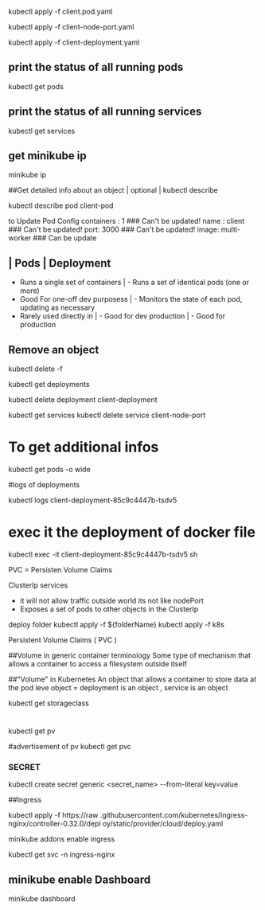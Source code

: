 

kubectl apply -f client.pod.yaml

kubectl apply -f client-node-port.yaml

kubectl apply -f client-deployment.yaml

## print the status of all running pods
kubectl get pods 

## print the status of all running services

kubectl get services

## get minikube ip 
minikube ip


##Get detailed info about an object
                                | optional | 
kubectl describe <object type>  <object name>

kubectl describe pod client-pod

to Update Pod Config 
containers : 1  ### Can't be updated!
name : client ### Can't be updated!
port: 3000 ### Can't be updated!
image: multi-worker  ### Can be update

 | Pods                             |  Deployment
-------------------------------------------------
- Runs a single set of containers   | - Runs a set of identical pods (one or more)
- Good For one-off dev purposess    | - Monitors the state of each pod, updating as necessary
- Rarely used directly in           | - Good for dev
production                          | - Good for production

    
## Remove an object

kubectl delete -f <config file>

 
 kubectl get deployments

 kubectl delete deployment client-deployment

kubectl get services
kubectl delete service client-node-port
# To get additional infos 
 kubectl get pods -o wide


 #logs of deployments

 kubectl logs client-deployment-85c9c4447b-tsdv5

 # exec it the deployment of docker file

kubectl exec -it client-deployment-85c9c4447b-tsdv5 sh

PVC = Persisten Volume Claims

ClusterIp services
 - it will not allow traffic outside world its not like nodePort
 - Exposes a set of pods to other objects in the ClusterIp
 

 deploy folder 
kubectl apply -f ${folderName}
kubectl apply -f k8s 

Persistent Volume Claims ( PVC )

##Volume in generic container terminology
Some type of mechanism that allows a container to access a filesystem outside itself

##"Volume" in Kubernetes 
An object that allows a container to store data at the pod leve
object = deployment is an object , service is an object

kubectl get storageclass

#
kubectl get pv 

#advertisement of pv 
kubectl get pvc


### SECRET
kubectl create secret generic <secret_name> --from-literal key=value


##Ingress


kubectl apply -f https://raw
.githubusercontent.com/kubernetes/ingress-nginx/controller-0.32.0/depl
oy/static/provider/cloud/deploy.yaml

minikube addons enable ingress

kubectl get svc -n ingress-nginx


## minikube enable Dashboard

minikube dashboard 